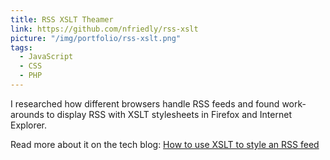 ```yaml
---
title: RSS XSLT Theamer
link: https://github.com/nfriedly/rss-xslt
picture: "/img/portfolio/rss-xslt.png"
tags: 
  - JavaScript
  - CSS
  - PHP
---
```


I researched how different browsers handle RSS feeds and found work-arounds to display RSS with XSLT stylesheets in Firefox and Internet Explorer.

Read more about it on the tech blog: <a href="http://nfriedly.com/techblog/2009/06/how-to-use-xslt-to-style-an-rss-feed/">How to use XSLT to style an RSS feed</a>